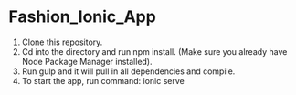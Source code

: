 # Fashion_Ionic_App
1. Clone this repository.
2. Cd into the directory and run npm install. (Make sure you already have Node Package Manager installed).
3. Run gulp and it will pull in all dependencies and compile.
4. To start the app,  run command: ionic serve
